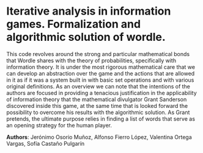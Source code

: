 # Iterative analysis in information games. Formalization and algorithmic solution of wordle.

This code revolves around the strong and particular mathematical bonds that Wordle shares
with the theory of probabilities, specifically with information theory. It is under the most
rigorous mathematical care that we can develop an abstraction over the game and the actions
that are allowed in it as if it was a system built in with basic set operations and with
various original definitions. As an overview we can note that the intentions of the authors
are focused in providing a tenacious justification in the applicability of information theory
that the mathematical divulgator Grant Sanderson discovered inside this game, at the same
time that is looked forward the possibility to overcome his results with the algorithmic solution.
As Grant pretends, the ultimate purpose relies in finding a list of words that serve as
an opening strategy for the human player.

__Authors__: Jerónimo Osorio Muñoz, Alfonso Fierro López, Valentina Ortega Vargas, Sofía Castaño Pulgarín
